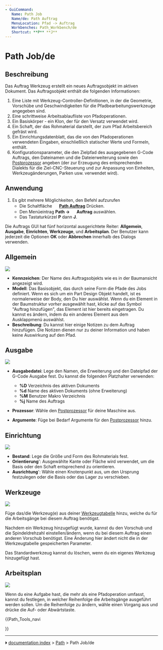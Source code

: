 ```yaml
---
- GuiCommand:
   Name: Path Job
   Name/de: Path Auftrag
   MenuLocation: Pfad -> Auftrag
   Workbenches: Path_Workbench/de
   Shortcut: **P** **J**
---
```


# Path Job/de



## Beschreibung


<div class="mw-translate-fuzzy">

Das Auftrag Werkzeug erstellt ein neues Auftragsobjekt im aktiven Dokument. Das Auftragsobjekt enthält die folgenden Informationen:

1.  Eine Liste mit Werkzeug-Controller-Definitionen, in der die Geometrie, Vorschübe und Geschwindigkeiten für die Pfadbearbeitungswerkzeuge angegeben sind.
2.  Eine schrittweise Arbeitsablaufliste von Pfadoperationen.
3.  Ein Basiskörper - ein Klon, der für den Versatz verwendet wird.
4.  Ein Schaft, der das Rohmaterial darstellt, der zum Pfad Arbeitsbereich gefräst wird.
5.  Ein Einrichtungsdatenblatt, das die von den Pfadoperationen verwendeten Eingaben, einschließlich statischer Werte und Formeln, enthält.
6.  Konfigurationsparameter, die den Zielpfad des ausgegebenen G-Code Auftrags, den Dateinamen und die Dateierweiterung sowie den [Postprozessor](Path_Post/de.md) angeben (der zur Erzeugung des entsprechenden Dialekts für die Ziel-CNC-Steuerung und zur Anpassung von Einheiten, Werkzeugänderungen, Parken usw. verwendet wird).


</div>



## Anwendung

1.  Es gibt mehrere Möglichkeiten, den Befehl aufzurufen
    -   Die Schaltfläche **<img src="images/Path_Job.svg" width=16px> [Path Auftrag](Path_Job/de.md)** Drücken.
    -   Den Menüeintrag **Path → <img src="images/Path_Job.svg" width=16px> Auftrag** auswählen.
    -   Das Tastaturkürzel **P** dann **J**.

Die Auftrags GUI hat fünf horizontal ausgerichtete Reiter: **Allgemein**, **Ausgabe**, **Einrichten**, **Werkzeuge**, und **Arbeitsplan**. Der Benutzer kann jederzeit die Optionen **OK** oder **Abbrechen** innerhalb des Dialogs verwenden.



## Allgemein

![](images/Job_1.jpg )

-   **Kennzeichen**: Der Name des Auftragsobjekts wie es in der Baumansicht angezeigt wird.
-   **Modell**: Das Basisobjekt, das durch seine Form die Pfade des Jobs definiert. Wenn es sich um ein Part Design Objekt handelt, ist es normalerweise der Body, den Du hier auswählst. Wenn du ein Element in der Baumstruktur *vorher* ausgewählt hast, klicke auf das Symbol \"Auftrag hinzufügen\", das Element ist hier bereits eingetragen. Du kannst es ändern, indem du ein anderes Element aus dem Ausklappmenü auswählst.
-   **Beschreibung**: Du kannst hier einige Notizen zu dem Auftrag hinzufügen. Die Notizen dienen nur zu deiner Information und haben keine Auswirkung auf den Pfad.



## Ausgabe

![](images/Job_2.jpg )

-   **Ausgabedatei**: Lege den Namen, die Erweiterung und den Dateipfad der G-Code Ausgabe fest. Du kannst die folgenden Platzhalter verwenden:
    -   **%D** Verzeichnis des aktiven Dokuments
    -   **%d** Name des aktiven Dokuments (ohne Erweiterung)
    -   **%M** Benutzer Makro Verzeichnis
    -   **%j** Name des Auftrags

-   **Prozessor**: Wähle den [Postprozessor](Path_Post/de.md) für deine Maschine aus.
-   **Argumente**: Füge bei Bedarf Argumente für den [Postprozessor](Path_Post/de.md) hinzu.



## Einrichtung

![](images/Job_3.jpg )

-   **Bestand**: Lege die Größe und Form des Rohmaterials fest.
-   **Orientierung**\': Ausgewählte Kante oder Fläche wird verwendet, um die Basis oder den Schaft entsprechend zu orientieren.
-   **Ausrichtung**\': Wähle einen Knotenpunkt aus, um den Ursprung festzulegen oder die Basis oder das Lager zu verschieben.



## Werkzeuge

![](images/Job_4.jpg )

Füge das/die Werkzeug(e) aus deiner [Werkzeugtabelle](Path_ToolLibraryEdit/de.md) hinzu, welche du für die Arbeitsgänge bei diesem Auftrag benötigst.

Nachdem ein Werkzeug hinzugefügt wurde, kannst du den Vorschub und die Spindeldrehzahl einstellen/ändern, wenn du bei diesem Auftrag einen anderen Vorschub benötigst. Eine Änderung hier ändert nicht die in der Werkzeugtabelle gespeicherten Parameter.

Das Standardwerkzeug kannst du löschen, wenn du ein eigenes Werkzeug hinzugefügt hast.



## Arbeitsplan

![](images/Job_5.jpg )

Wenn du eine Aufgabe hast, die mehr als eine Pfadoperation umfasst, kannst du festlegen, in welcher Reihenfolge die Arbeitsgänge ausgeführt werden sollen. Um die Reihenfolge zu ändern, wähle einen Vorgang aus und drücke die Auf- oder Abwärtstaste.





{{Path_Tools_navi

}}



---
⏵ [documentation index](../README.md) > [Path](Path_Workbench.md) > Path Job/de

